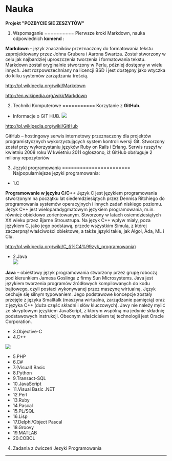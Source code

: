 Nauka
=====
**Projekt "POZBYCIE SIE ZESZYTÓW"**


1) Wspomaganie 
==========
Pierwsze kroki Markdown, nauka odpowiednich **komend** :

**Markdown** – język znaczników przeznaczony do formatowania tekstu zaprojektowany przez Johna Grubera i Aarona Swartza. Został stworzony w celu jak najbardziej uproszczenia tworzenia i formatowania tekstu. Markdown został oryginalnie stworzony w Perlu, później dostępny w wielu innych. Jest rozpowszechniany na licencji BSD i jest dostępny jako wtyczka do kilku systemów zarządzania treścią.

http://pl.wikipedia.org/wiki/Markdown

http://en.wikipedia.org/wiki/Markdown


2) Techniki Komputerowe 
===========
Korzytanie z **GitHub**.
* Informacje o GIT HUB.
![](http://upload.wikimedia.org/wikipedia/commons/b/b3/GitHub.svg)


http://pl.wikipedia.org/wiki/GitHub


GitHub – hostingowy serwis internetowy przeznaczony dla projektów programistycznych wykorzystujących system kontroli wersji Git.
Stworzony został przy wykorzystaniu języków Ruby on Rails i Erlang. Serwis ruszył w kwietniu 2008 roku
W kwietniu 2011 ogłoszono, iż GitHub obsługuje 2 miliony repozytoriów


3) Języki programowania 
=======================
Najpopularniejsze języki programowania:
* 1.C

**Programowanie w języku C/C++**
Język C jest językiem programowania stworzonym na początku lat siedemdziesiątych przez Dennisa Ritchiego do programowania systemów operacyjnych i innych zadań niskiego poziomu.
Język C++ jest wieloparadygmatowym językiem programowania, m.in. również obiektowo zorientowanym. Stworzony w latach osiemdziesiątych XX wieku przez Bjarne Stroustrupa. Na język C++ wpływ miały, poza językiem C, jako jego podstawą, przede wszystkim Simula, z której zaczerpnął właściwości obiektowe, a także języki takie, jak Algol, Ada, ML i Clu.

http://pl.wikipedia.org/wiki/C_(j%C4%99zyk_programowania)

* 2.Java  
**![](http://cdn.theatlantic.com/static/mt/assets/jamesfallows/java_medium.jpg)**

**Java** – obiektowy język programowania stworzony przez grupę roboczą pod kierunkiem Jamesa Goslinga z firmy Sun Microsystems. Java jest językiem tworzenia programów źródłowych kompilowanych do kodu bajtowego, czyli postaci wykonywanej przez maszynę wirtualną. Język cechuje się silnym typowaniem. Jego podstawowe koncepcje zostały przejęte z języka Smalltalk (maszyna wirtualna, zarządzanie pamięcią) oraz z języka C++ (duża część składni i słów kluczowych).
Javy nie należy mylić ze skryptowym językiem JavaScript, z którym wspólną ma jedynie składnię podstawowych instrukcji.
Obecnym właścicielem tej technologii jest Oracle Corporation.

* 3.Objective-C
* 4.C++

![](http://4.bp.blogspot.com/-hQ3ZnA7vhoo/T-dIa5vgP-I/AAAAAAAAAm8/JCQqtvtMpdw/s1600/cplus.jpg)

* 5.PHP
* 6.C#
* 7.(Visual) Basic
* 8.Python
* 9.Transact-SQL
* 10.JavaScript
* 11.Visual Basic .NET
* 12.Perl
* 13.Ruby
* 14.Pascal
* 15.PL/SQL
* 16.Lisp
* 17.Delphi/Object Pascal
* 18.Groovy
* 19.MATLAB
* 20.COBOL

4) Zadania z ćwiczeń Jezyki Programowania 
-----------------------------------------
